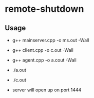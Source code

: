 # remote-shutdown

## Usage
 - g++ mainserver.cpp -o ms.out -Wall
 - g++ client.cpp -o c.out -Wall
 - g++ agent.cpp -o a.cout -Wall

 - ./a.out <port number>
 - ./c.out <server IP> <server port>
 - server will open up on port 1444
